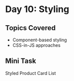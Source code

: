 # Day 10: Styling

## Topics Covered
- Component-based styling
- CSS-in-JS approaches

## Mini Task
Styled Product Card List